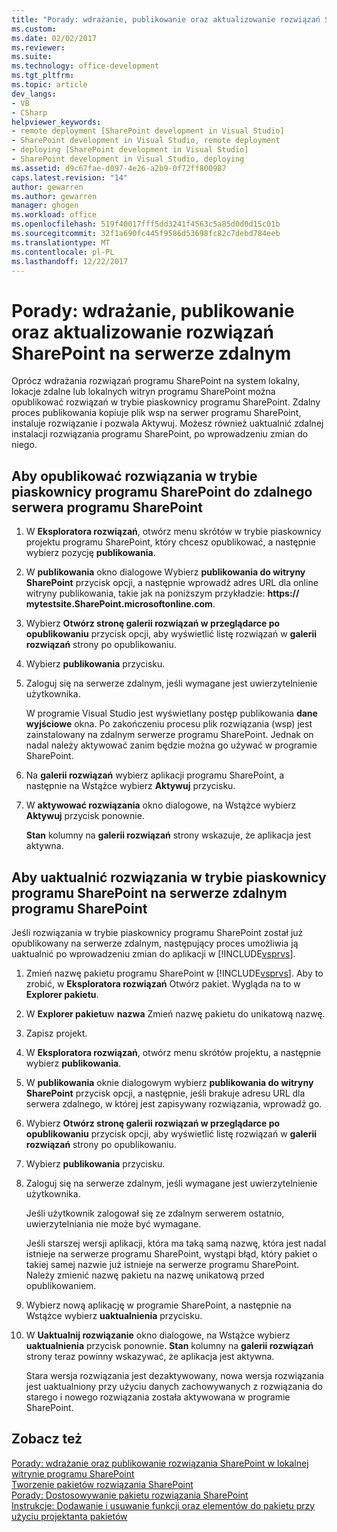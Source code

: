 ```yaml
---
title: "Porady: wdrażanie, publikowanie oraz aktualizowanie rozwiązań SharePoint na serwerze zdalnym | Dokumentacja firmy Microsoft"
ms.custom: 
ms.date: 02/02/2017
ms.reviewer: 
ms.suite: 
ms.technology: office-development
ms.tgt_pltfrm: 
ms.topic: article
dev_langs:
- VB
- CSharp
helpviewer_keywords:
- remote deployment [SharePoint development in Visual Studio]
- SharePoint development in Visual Studio, remote deployment
- deploying [SharePoint development in Visual Studio]
- SharePoint development in Visual Studio, deploying
ms.assetid: d9c67fae-d097-4e26-a2b9-0f72ff800987
caps.latest.revision: "14"
author: gewarren
ms.author: gewarren
manager: ghogen
ms.workload: office
ms.openlocfilehash: 519f40017fff5dd3241f4563c5a85d0d0d15c01b
ms.sourcegitcommit: 32f1a690fc445f9586d53698fc82c7debd784eeb
ms.translationtype: MT
ms.contentlocale: pl-PL
ms.lasthandoff: 12/22/2017
---
```

# <a name="how-to-deploy-publish-and-upgrade-sharepoint-solutions-on-a-remote-server"></a>Porady: wdrażanie, publikowanie oraz aktualizowanie rozwiązań SharePoint na serwerze zdalnym
  Oprócz wdrażania rozwiązań programu SharePoint na system lokalny, lokacje zdalne lub lokalnych witryn programu SharePoint można opublikować rozwiązań w trybie piaskownicy programu SharePoint. Zdalny proces publikowania kopiuje plik wsp na serwer programu SharePoint, instaluje rozwiązanie i pozwala Aktywuj. Możesz również uaktualnić zdalnej instalacji rozwiązania programu SharePoint, po wprowadzeniu zmian do niego.  
  
## <a name="to-publish-a-sandboxed-sharepoint-solution-to-a-remote-sharepoint-server"></a>Aby opublikować rozwiązania w trybie piaskownicy programu SharePoint do zdalnego serwera programu SharePoint  
  
1.  W **Eksploratora rozwiązań**, otwórz menu skrótów w trybie piaskownicy projektu programu SharePoint, który chcesz opublikować, a następnie wybierz pozycję **publikowania**.  
  
2.  W **publikowania** okno dialogowe Wybierz **publikowania do witryny SharePoint** przycisk opcji, a następnie wprowadź adres URL dla online witryny publikowania, takie jak na poniższym przykładzie: **https:// mytestsite.SharePoint.microsoftonline.com**.  
  
3.  Wybierz **Otwórz stronę galerii rozwiązań w przeglądarce po opublikowaniu** przycisk opcji, aby wyświetlić listę rozwiązań w **galerii rozwiązań** strony po opublikowaniu.  
  
4.  Wybierz **publikowania** przycisku.  
  
5.  Zaloguj się na serwerze zdalnym, jeśli wymagane jest uwierzytelnienie użytkownika.  
  
     W programie Visual Studio jest wyświetlany postęp publikowania **dane wyjściowe** okna. Po zakończeniu procesu plik rozwiązania (wsp) jest zainstalowany na zdalnym serwerze programu SharePoint. Jednak on nadal należy aktywować zanim będzie można go używać w programie SharePoint.  
  
6.  Na **galerii rozwiązań** wybierz aplikacji programu SharePoint, a następnie na Wstążce wybierz **Aktywuj** przycisku.  
  
7.  W **aktywować rozwiązania** okno dialogowe, na Wstążce wybierz **Aktywuj** przycisk ponownie.  
  
     **Stan** kolumny na **galerii rozwiązań** strony wskazuje, że aplikacja jest aktywna.  
  
## <a name="to-upgrade-a-sandboxed-sharepoint-solution-on-a-remote-sharepoint-server"></a>Aby uaktualnić rozwiązania w trybie piaskownicy programu SharePoint na serwerze zdalnym programu SharePoint  
 Jeśli rozwiązania w trybie piaskownicy programu SharePoint został już opublikowany na serwerze zdalnym, następujący proces umożliwia ją uaktualnić po wprowadzeniu zmian do aplikacji w [!INCLUDE[vsprvs](../sharepoint/includes/vsprvs-md.md)].  
  
1.  Zmień nazwę pakietu programu SharePoint w [!INCLUDE[vsprvs](../sharepoint/includes/vsprvs-md.md)]. Aby to zrobić, w **Eksploratora rozwiązań** Otwórz pakiet. Wygląda na to w **Explorer pakietu**.  
  
2.  W **Explorer pakietu**w **nazwa** Zmień nazwę pakietu do unikatową nazwę.  
  
3.  Zapisz projekt.  
  
4.  W **Eksploratora rozwiązań**, otwórz menu skrótów projektu, a następnie wybierz **publikowania**.  
  
5.  W **publikowania** oknie dialogowym wybierz **publikowania do witryny SharePoint** przycisk opcji, a następnie, jeśli brakuje adresu URL dla serwera zdalnego, w której jest zapisywany rozwiązania, wprowadź go.  
  
6.  Wybierz **Otwórz stronę galerii rozwiązań w przeglądarce po opublikowaniu** przycisk opcji, aby wyświetlić listę rozwiązań w **galerii rozwiązań** strony po opublikowaniu.  
  
7.  Wybierz **publikowania** przycisku.  
  
8.  Zaloguj się na serwerze zdalnym, jeśli wymagane jest uwierzytelnienie użytkownika.  
  
     Jeśli użytkownik zalogował się ze zdalnym serwerem ostatnio, uwierzytelniania nie może być wymagane.  
  
     Jeśli starszej wersji aplikacji, która ma taką samą nazwę, która jest nadal istnieje na serwerze programu SharePoint, wystąpi błąd, który pakiet o takiej samej nazwie już istnieje na serwerze programu SharePoint. Należy zmienić nazwę pakietu na nazwę unikatową przed opublikowaniem.  
  
9. Wybierz nową aplikację w programie SharePoint, a następnie na Wstążce wybierz **uaktualnienia** przycisku.  
  
10. W **Uaktualnij rozwiązanie** okno dialogowe, na Wstążce wybierz **uaktualnienia** przycisk ponownie. **Stan** kolumny na **galerii rozwiązań** strony teraz powinny wskazywać, że aplikacja jest aktywna.  
  
     Stara wersja rozwiązania jest dezaktywowany, nowa wersja rozwiązania jest uaktualniony przy użyciu danych zachowywanych z rozwiązania do starego i nowego rozwiązania została aktywowana w programie SharePoint.  
  
## <a name="see-also"></a>Zobacz też  
 [Porady: wdrażanie oraz publikowanie rozwiązania SharePoint w lokalnej witrynie programu SharePoint](../sharepoint/how-to-deploy-and-publish-a-sharepoint-solution-to-a-local-sharepoint-site.md)   
 [Tworzenie pakietów rozwiązania SharePoint](../sharepoint/creating-sharepoint-solution-packages.md)   
 [Porady: Dostosowywanie pakietu rozwiązania SharePoint](../sharepoint/how-to-customize-a-sharepoint-solution-package.md)   
 [Instrukcje: Dodawanie i usuwanie funkcji oraz elementów do pakietu przy użyciu projektanta pakietów](../sharepoint/how-to-add-and-remove-features-and-items-to-a-package-by-using-the-package-designer.md)  
  
  